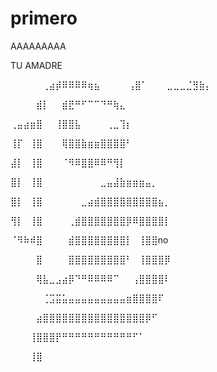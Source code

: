 # primero

AAAAAAAAA


TU AMADRE

⠀⠀⠀⠀⠀⢀⣴⡾⠿⠿⠿⠿⢶⣦
⠀⠀⠀⠀⢠⣿⠁⠀⠀⠀⣀⣀⣀⣈⣻⣷⡄⠀⠀⠀⠀⠀⠀⠀⠀

⠀⠀⠀⠀⣾⡇⠀⠀⣾⣟⠛⠋⠉⠉⠙⠛⢷⣄⠀⠀⠀⠀⠀⠀⠀

⢀⣤⣴⣶⣿⠀⠀⢸⣿⣿⣧⠀⠀⠀⠀⢀⣀⢹⡆⠀⠀⠀⠀⠀⠀

⢸⡏⠀⢸⣿⠀⠀⠀⢿⣿⣿⣷⣶⣶⣿⣿⣿⣿⠃⠀⠀⠀⠀⠀⠀

⣼⡇⠀⢸⣿⠀⠀⠀⠈⠻⠿⣿⣿⠿⠿⠛⢻⡇⠀⠀⠀⠀⠀⠀⠀

⣿⡇⠀⢸⣿⠀⠀⠀⠀⠀⠀⠀⠀⠀⣀⣤⣼⣷⣶⣶⣶⣤⡀⠀⠀

⣿⡇⠀⢸⣿⠀⠀⠀⠀⠀⠀⣀⣴⣾⣿⣿⣿⣿⣿⣿⣿⣿⣿⣦⡀

⢻⡇⠀⢸⣿⠀⠀⠀⠀⢀⣾⣿⣿⣿⣿⣿⣿⣿⡿⠿⣿⣿⣿⣿⡇

⠈⠻⠷⠾⣿⠀⠀⠀⠀⣾⣿⣿⣿⣿⣿⣿⣿⣿⡇⠀⢸⣿⣿no

⠀⠀⠀⠀⣿⠀⠀⠀⠀⣿⣿⣿⣿⣿⣿⣿⣿⣿⠃⠀⢸⣿⣿⣿⡿

⠀⠀⠀⠀⢿⣧⣀⣠⣴⡿⠙⠛⠿⠿⠿⠿⠉⠀⠀⢠⣿⣿⣿⣿⠇

⠀⠀⠀⠀⠀⢈⣩⣭⣥⣤⣤⣤⣤⣤⣤⣤⣤⣤⣶⣿⣿⣿⣿⠏⠀

⠀⠀⠀⠀⣴⣿⣿⣿⣿⣿⣿⣿⣿⣿⣿⣿⣿⣿⣿⣿⣿⡿⠋⠀⠀

⠀⠀⠀⢸⣿⣿⣿⡟⠛⠛⠛⠛⠛⠛⠛⠛⠛⠛⠛⠋⠁⠀⠀⠀⠀

⠀⠀⠀⢸⣿


